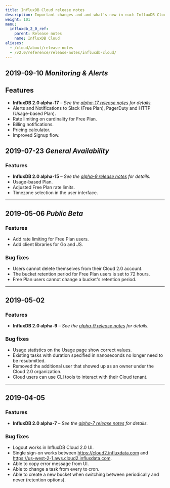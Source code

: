 ```yaml
---
title: InfluxDB Cloud release notes
description: Important changes and and what's new in each InfluxDB Cloud 2.0 update.
weight: 101
menu:
  influxdb_2_0_ref:
    parent: Release notes
    name: InfluxDB Cloud
aliases:
  - /cloud/about/release-notes
  - /v2.0/reference/release-notes/influxdb-cloud/
---
```


## 2019-09-10 _Monitoring & Alerts_

## Features
- **InfluxDB 2.0 alpha-17** –
  _See the [alpha-17 release notes](/influxdb/v2.0/reference/release-notes/influxdb/#v2-0-0-alpha-17-2019-08-14) for details._
- Alerts and Notifications to Slack (Free Plan), PagerDuty and HTTP (Usage-based Plan).
- Rate limiting on cardinality for Free Plan.
- Billing notifications.
- Pricing calculator.
- Improved Signup flow.

## 2019-07-23 _General Availability_

### Features

- **InfluxDB 2.0 alpha-15** –
  _See the [alpha-9 release notes](/influxdb/v2.0/reference/release-notes/influxdb/#v2-0-0-alpha-15-2019-07-11) for details._
- Usage-based Plan.
- Adjusted Free Plan rate limits.
- Timezone selection in the user interface.

---

## 2019-05-06 _Public Beta_

### Features

- Add rate limiting for Free Plan users.
- Add client libraries for Go and JS.

### Bug fixes

- Users cannot delete themselves from their Cloud 2.0 account.
- The bucket retention period for Free Plan users is set to 72 hours.
- Free Plan users cannot change a bucket's retention period.

---

## 2019-05-02

### Features

- **InfluxDB 2.0 alpha-9** –
  _See the [alpha-9 release notes](/influxdb/v2.0/reference/release-notes/influxdb/#v2-0-0-alpha-9-2019-05-01) for details._

### Bug fixes

- Usage statistics on the Usage page show correct values.
- Existing tasks with duration specified in nanoseconds no longer need to be resubmitted.
- Removed the additional user that showed up as an owner under the Cloud 2.0 organization.
- Cloud users can use CLI tools to interact with their Cloud tenant.


---

## 2019-04-05

### Features

- **InfluxDB 2.0 alpha-7** –
  _See the [alpha-7 release notes](/influxdb/v2.0/reference/release-notes/influxdb/#v2-0-0-alpha-7-2019-03-28) for details._

### Bug fixes

- Logout works in InfluxDB Cloud 2.0 UI.
- Single sign-on works between https://cloud2.influxdata.com and https://us-west-2-1.aws.cloud2.influxdata.com.
- Able to copy error message from UI.
- Able to change a task from every to cron.
- Able to create a new bucket when switching between periodically and never (retention options).
